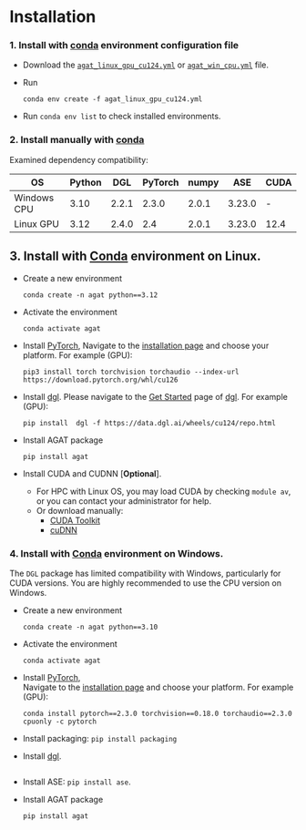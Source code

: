 # Installation

### 1. Install with [conda](https://conda.io/projects/conda/en/latest/user-guide/install/index.html) environment configuration file

- Download the [`agat_linux_gpu_cu124.yml`](https://github.com/jzhang-github/AGAT/blob/main/agat_linux_gpu_cu124.yml)  or [`agat_win_cpu.yml`](https://github.com/jzhang-github/AGAT/blob/main/agat_win_cpu.yml) file.

- Run

  ```shell
  conda env create -f agat_linux_gpu_cu124.yml
  ```



- Run `conda env list` to check installed environments.



### 2. Install manually with [conda](https://conda.io/projects/conda/en/latest/user-guide/install/index.html)



Examined dependency compatibility:

| OS          | Python | DGL   | PyTorch | numpy | ASE    | CUDA |
| ----------- | ------ | ----- | ------- | ----- | ------ | ---- |
| Windows CPU | 3.10   | 2.2.1 | 2.3.0   | 2.0.1 | 3.23.0 | -    |
| Linux GPU   | 3.12   | 2.4.0 | 2.4     | 2.0.1 | 3.23.0 | 12.4 |





## 3. Install with [Conda](https://conda.io/projects/conda/en/latest/user-guide/install/index.html) environment on Linux.

- Create a new environment

  ```
  conda create -n agat python==3.12
  ```

- Activate the environment

  ```
  conda activate agat
  ```

- Install [PyTorch](https://pytorch.org/),
  Navigate to the [installation page](https://pytorch.org/get-started/locally/#start-locally) and choose your platform. For example (GPU):

  ```
  pip3 install torch torchvision torchaudio --index-url https://download.pytorch.org/whl/cu126
  ```

- Install [dgl](https://www.dgl.ai/).
  Please navigate to the [Get Started](https://www.dgl.ai/pages/start.html) page of [dgl](https://www.dgl.ai/). For example (GPU):

  ```
  pip install  dgl -f https://data.dgl.ai/wheels/cu124/repo.html
  ```

- Install AGAT package

  ```
  pip install agat
  ```

- Install CUDA and CUDNN [**Optional**].

  - For HPC with Linux OS, you may load CUDA by checking `module av`, or you can contact your administrator for help.
  - Or download manually:
    - [CUDA Toolkit](https://developer.nvidia.com/cuda-downloads)
    - [cuDNN](https://developer.nvidia.com/cudnn)





### 4. Install with [Conda](https://conda.io/projects/conda/en/latest/user-guide/install/index.html) environment on Windows.

The `DGL` package has limited compatibility with Windows, particularly for CUDA versions. You are highly recommended to use the CPU version on Windows.

- Create a new environment   

  ```console
  conda create -n agat python==3.10
  ```

- Activate the environment  

  ```console
  conda activate agat
  ```

- Install [PyTorch](https://pytorch.org/),   
  Navigate to the [installation page](https://pytorch.org/get-started/locally/#start-locally) and choose your platform.
  For example (GPU):

  ```console
  conda install pytorch==2.3.0 torchvision==0.18.0 torchaudio==2.3.0 cpuonly -c pytorch
  ```

- Install packaging: `pip install packaging`

- Install [dgl](https://www.dgl.ai/).   

  ```console
  
  ```

- Install ASE: `pip install ase`.

- Install AGAT package

  ```console
  pip install agat
  ```


